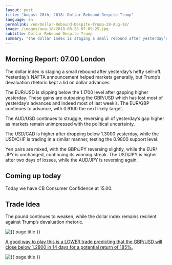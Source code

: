 ```yaml
---
layout: post
title: "August 28th, 2018: Dollar Rebound Despite Trump"
language: en
permalink: /en/Dollar-Rebound-Despite-Trump-28-Aug-18/
image: /images/aug-18/2018-08-28_07-09-25.jpg
subtitle: Dollar Rebound Despite Trump
summary: "The dollar index is staging a small rebound after yesterday’s hefty sell-off. Yesterday’s NAFTA announcement helped markets generally, but Trump’s devaluation rhetoric kept a lid on dollar advances"
---
```

## Morning Report: 07.00 London

The dollar index is staging a small rebound after yesterday’s hefty sell-off. Yesterday’s NAFTA announcement helped markets generally, but Trump’s devaluation rhetoric kept a lid on dollar advances. 

The EUR/USD is slipping below the 1.1700 level after gapping higher yesterday. These gains are outpacing the GBP/USD which has lost most of yesterday’s advances and indeed most of last week’s. The EUR/GBP continues to advance, with 0.9100 the next likely target. 

The AUD/USD continues to struggle, reversing all of yesterday’s gap higher as markets remain unimpressed with the political uncertainty. 

The USD/CAD is higher after dropping below 1.3000 yesterday, while the USD/CHF is trading in a similar manner, testing the 0.9800 support level. 

Yen pairs are mixed, with the GBP/JPY reversing slightly, while the EUR/ JPY is unchanged, continuing its winning streak. The USD/JPY is higher after two days of losses, while the AUD/JPY is reversing again. 

## Coming up today

Today we have CB Consumer Confidence at 15.00.

## Trade Idea

The pound continues to weaken, while the dollar index remains resilient against Trump’s devaluation rhetoric.

<img class="post-image" src="{{ site.url }}/images/aug-18/2018-08-28_07-09-25.jpg" alt="{{ page.title }}" title="{{ page.title }}">

<a href="%LINK%%?currency=GBP&market=forex&underlying=frxGBPUSD&formname=higherlower&duration_units=d&duration_amount=14&expiry_type=duration&amount=10&amount_type=stake&barrier=1.2800" target="_blank" rel="noopener noreferrer nofollow">A good way to play this is a LOWER trade predicting that the GBP/USD will close below 1.2800 in 14 days for a potential return of 185%.</a>

<img class="post-image" src="{{ site.url }}/images/aug-18/2018-08-28_07-11-20.jpg" alt="{{ page.title }}" title="{{ page.title }}">